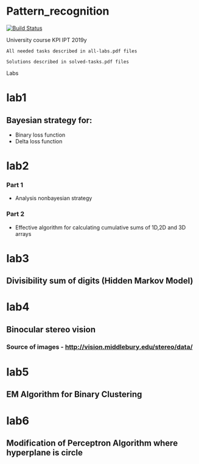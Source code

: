 # Pattern_recognition
[![Build Status](https://travis-ci.com/Ruslan3584/Pattern_recognition.svg?token=j9Kqn8jNSznud7EAtsqm&branch=master)](https://travis-ci.com/Ruslan3584/Pattern_recognition)

University course KPI IPT 2019y

`All needed tasks described in all-labs.pdf files`

`Solutions described in solved-tasks.pdf files`

Labs

# lab1
## Bayesian strategy for:
* Binary loss function
* Delta loss function


# lab2

### Part 1 
* Analysis nonbayesian strategy


### Part 2
* Effective algorithm for calculating cumulative sums of 1D,2D and 3D arrays


# lab3
## Divisibility sum of digits (Hidden Markov Model)


# lab4
## Binocular stereo vision
### Source of images  - http://vision.middlebury.edu/stereo/data/


# lab5
## EM Algorithm for Binary Clustering


# lab6
## Modification of Perceptron Algorithm where hyperplane is circle
